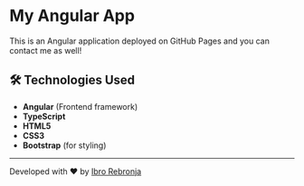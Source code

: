 # My Angular App

This is an Angular application deployed on GitHub Pages and you can contact me as well!

## 🛠 Technologies Used

- **Angular** (Frontend framework)
- **TypeScript**
- **HTML5**
- **CSS3**
- **Bootstrap** (for styling)

---

Developed with ❤️ by [Ibro Rebronja](https://github.com/IbroRebronja)
